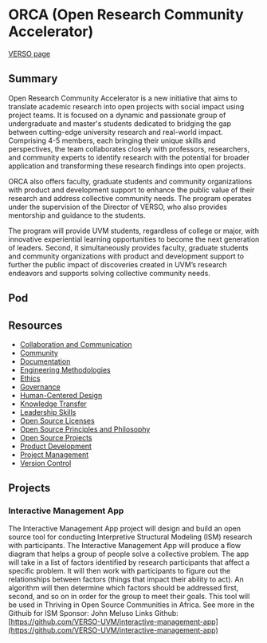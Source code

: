 # ORCA (Open Research Community Accelerator)

[VERSO page](https://verso.w3.uvm.edu/orca/)
## Summary
Open Research Community Accelerator is a new initiative that aims to translate academic research into open projects with social impact using project teams. It is focused on a dynamic and passionate group of undergraduate and master's students dedicated to bridging the gap between cutting-edge university research and real-world impact. Comprising 4-5 members, each bringing their unique skills and perspectives, the team collaborates closely with professors, researchers, and community experts to identify research with the potential for broader application and transforming these research findings into open projects.

ORCA also offers faculty, graduate students and community organizations with product and development support to enhance the public value of their research and address collective community needs. The program operates under the supervision of the Director of VERSO, who also provides mentorship and guidance to the students.

The program will provide UVM students, regardless of college or major, with innovative experiential learning opportunities to become the next generation of leaders. Second, it simultaneously provides faculty, graduate students and community organizations with product and development support to further the public impact of discoveries created in UVM’s research endeavors and supports solving collective community needs.

## Pod

## Resources

- [Collaboration and Communication](https://github.com/VERSO-UVM/ORCA/blob/main/Resources/Collaboration%20and%20Communication.md)
- [Community](https://github.com/VERSO-UVM/ORCA/blob/main/Resources/Community.md)
- [Documentation](https://github.com/VERSO-UVM/ORCA/blob/main/Resources/Documentation.md)
- [Engineering Methodologies](https://github.com/VERSO-UVM/ORCA/blob/main/Resources/Engineering%20Methodologies.md)
- [Ethics](https://github.com/VERSO-UVM/ORCA/blob/main/Resources/Ethics.md)
- [Governance](https://github.com/VERSO-UVM/ORCA/blob/main/Resources/Governance.md)
- [Human-Centered Design](https://github.com/VERSO-UVM/ORCA/blob/main/Resources/Human-Centered%20Design.md)
- [Knowledge Transfer](https://github.com/VERSO-UVM/ORCA/blob/main/Resources/Knowledge%20Transfer.md)
- [Leadership Skills](https://github.com/VERSO-UVM/ORCA/blob/main/Resources/Leadership%20Skills.md)
- [Open Source Licenses](https://github.com/VERSO-UVM/ORCA/blob/main/Resources/Open%20Source%20Licenses.md)
- [Open Source Principles and Philosophy](https://github.com/VERSO-UVM/ORCA/blob/main/Resources/Open%20Source%20Principles%20and%20Philosophy.md)
- [Open Source Projects](https://github.com/VERSO-UVM/ORCA/blob/main/Resources/Open%20Source%20Projects.md)
- [Product Development](https://github.com/VERSO-UVM/ORCA/blob/main/Resources/Product%20Development.md)
- [Project Management](https://github.com/VERSO-UVM/ORCA/blob/main/Resources/Project%20Management.md)
- [Version Control](https://github.com/VERSO-UVM/ORCA/blob/main/Resources/Version%20Control.md)

## Projects
### Interactive Management App
The Interactive Management App project will design and build an open source tool for conducting Interpretive Structural Modeling (ISM) research with participants. The Interactive Management App will produce a flow diagram that helps a group of people solve a collective problem. The app will take in a list of factors identified by research participants that affect a specific problem. It will then work with participants to figure out the relationships between factors (things that impact their ability to act). An algorithm will then determine which factors should be addressed first, second, and so on in order for the group to meet their goals. This tool will be used in Thriving in Open Source Communities in Africa. See more in the Githuib for ISM
Sponsor: John Meluso
Links Github: [https://github.com/VERSO-UVM/interactive-management-app](https://github.com/VERSO-UVM/interactive-management-app)
